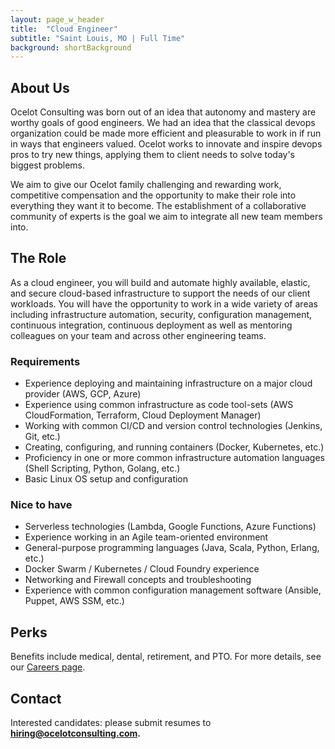```yaml
---
layout: page_w_header
title:  "Cloud Engineer"
subtitle: "Saint Louis, MO | Full Time"
background: shortBackground
---
```


## About Us

Ocelot Consulting was born out of an idea that autonomy and mastery are worthy goals of good engineers. We had an idea that the classical devops organization could be made more efficient and pleasurable to work in if run in ways that engineers valued. Ocelot works to innovate and inspire devops pros to try new things, applying them to client needs to solve today's biggest problems.

We aim to give our Ocelot family challenging and rewarding work, competitive compensation and the opportunity to make their role into everything they want it to become. The establishment of a collaborative community of experts is the goal we aim to integrate all new team members into.

## The Role
As a cloud engineer, you will build and automate highly available, elastic, and secure cloud-based infrastructure to support the needs of our client workloads. You will have the opportunity to work in a wide variety of areas including infrastructure automation, security, configuration management, continuous integration, continuous deployment as well as mentoring colleagues on your team and across other engineering teams.

### Requirements

* Experience deploying and maintaining infrastructure on a major cloud provider (AWS, GCP, Azure)
* Experience using common infrastructure as code tool-sets (AWS CloudFormation, Terraform, Cloud Deployment Manager)
* Working with common CI/CD and version control technologies (Jenkins, Git, etc.)
* Creating, configuring, and running containers (Docker, Kubernetes, etc.)
* Proficiency in one or more common infrastructure automation languages (Shell Scripting, Python, Golang, etc.)
* Basic Linux OS setup and configuration

### Nice to have

* Serverless technologies (Lambda, Google Functions, Azure Functions)
* Experience working in an Agile team-oriented environment
* General-purpose programming languages (Java, Scala, Python, Erlang, etc.)
* Docker Swarm / Kubernetes / Cloud Foundry experience
* Networking and Firewall concepts and troubleshooting
* Experience with common configuration management software (Ansible, Puppet, AWS SSM, etc.)

## Perks
Benefits include medical, dental, retirement, and PTO. For more details, see our [Careers page](https://www.ocelotconsulting.com/careers/#benefits).

## Contact
Interested candidates: please submit resumes to **[hiring@ocelotconsulting.com](mailto:hiring@ocelotconsulting.com?subject=Cloud%20Engineer%20application).**
